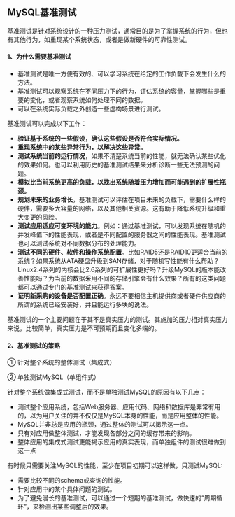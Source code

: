 ## MySQL基准测试

基准测试是针对系统设计的一种压力测试，通常目的是为了掌握系统的行为，但也有其他行为，如重现某个系统状态，或者是做新硬件的可靠性测试。

#### 1、为什么需要基准测试

- 基准测试是唯一方便有效的、可以学习系统在给定的工作负载下会发生什么的方法。
- 基准测试可以观察系统在不同压力下的行为，评估系统的容量，掌握哪些是重要的变化，或者观察系统如何处理不同的数据。
- 可以在系统实际负载之外创造一些虚构场景进行测试。

基准测试可以完成以下工作：

- **验证基于系统的一些假设，确认这些假设是否符合实际情况。**
- **重现系统中的某些异常行为，以解决这些异常。**
- **测试系统当前的运行情况**，如果不清楚系统当前的性能，就无法确认某些优化的效果如何。也可以利用历史的基准测试结果来分析诊断一些无法预测的问题。
- **模拟比当前系统更高的负载，以找出系统随着压力增加而可能遇到的扩展性瓶颈。**
- **规划未来的业务增长**，基准测试可以评估在项目未来的负载下，需要什么样的硬件，需要多大容量的网络，以及其他相关资源。这有助于降低系统升级和重大变更的风险。
- **测试应用适应可变环境的能力**。例如：通过基准测试，可以发现系统在随机的并发峰值下的性能表现，或者是不同配置的服务器之间的性能表现。基准测试也可以测试系统对不同数据分布的处理能力。
- **测试不同的硬件、软件和操作系统配置**。比如RAID5还是RAID10更适合当前的系统？如果系统从ATA硬盘升级到SAN存储，对于随机写性能有什么帮助？Linux2.4系列的内核会比2.6系列的可扩展性更好吗？升级MySQL的版本能改善性能吗？为当前的数据采用不同的存储引擎会有什么效果？所有的这类问题都可以通过专门的基准测试来获得答案。
- **证明新采购的设备是否配置正确**。永远不要相信主机提供商或者硬件供应商的所谓的系统已经安装好，并且能运行多块的说法。

基准测试的一个主要问题在于其不是真实压力的测试。其施加的压力相对真实压力来说，比较简单，真实压力是不可预期而且变化多端的。

#### 2、基准测试的策略

① 针对整个系统的整体测试（集成式）

② 单独测试MySQL（单组件式）

针对整个系统做集成式测试，而不是单独测试MySQL的原因有以下几点：

- 测试整个应用系统，包括Web服务器、应用代码、网络和数据库是非常有用的，以为用户关注的并不仅仅是MySQL本身的性能，而是应用整体的性能。
- MySQL并非总是应用的瓶颈，通过整体的测试可以揭示这一点。
- 只有对应用做整体测试，才能发现各部分之间的缓存带来的影响。
- 整体应用的集成式测试更能揭示应用的真实表现，而单独组件的测试很难做到这一点

有时候只需要关注MySQL的性能，至少在项目初期可以这样做，只测试MySQL:

- 需要比较不同的schema或查询的性能。
- 针对应用中的某个具体问题的测试。
- 为了避免漫长的基准测试，可以通过一个短期的基准测试，做快速的“周期循环”，来检测出某些调整后的效果。